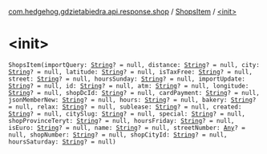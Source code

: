 [com.hedgehog.gdzietabiedra.api.response.shop](../index.md) / [ShopsItem](index.md) / [&lt;init&gt;](./-init-.md)

# &lt;init&gt;

`ShopsItem(importQuery: `[`String`](https://kotlinlang.org/api/latest/jvm/stdlib/kotlin/-string/index.html)`? = null, distance: `[`String`](https://kotlinlang.org/api/latest/jvm/stdlib/kotlin/-string/index.html)`? = null, city: `[`String`](https://kotlinlang.org/api/latest/jvm/stdlib/kotlin/-string/index.html)`? = null, latitude: `[`String`](https://kotlinlang.org/api/latest/jvm/stdlib/kotlin/-string/index.html)`? = null, isTaxFree: `[`String`](https://kotlinlang.org/api/latest/jvm/stdlib/kotlin/-string/index.html)`? = null, street: `[`String`](https://kotlinlang.org/api/latest/jvm/stdlib/kotlin/-string/index.html)`? = null, hoursSunday: `[`String`](https://kotlinlang.org/api/latest/jvm/stdlib/kotlin/-string/index.html)`? = null, importUpdate: `[`String`](https://kotlinlang.org/api/latest/jvm/stdlib/kotlin/-string/index.html)`? = null, id: `[`String`](https://kotlinlang.org/api/latest/jvm/stdlib/kotlin/-string/index.html)`? = null, atm: `[`String`](https://kotlinlang.org/api/latest/jvm/stdlib/kotlin/-string/index.html)`? = null, longitude: `[`String`](https://kotlinlang.org/api/latest/jvm/stdlib/kotlin/-string/index.html)`? = null, shopDcId: `[`String`](https://kotlinlang.org/api/latest/jvm/stdlib/kotlin/-string/index.html)`? = null, cardPayment: `[`String`](https://kotlinlang.org/api/latest/jvm/stdlib/kotlin/-string/index.html)`? = null, jsonMemberNew: `[`String`](https://kotlinlang.org/api/latest/jvm/stdlib/kotlin/-string/index.html)`? = null, hours: `[`String`](https://kotlinlang.org/api/latest/jvm/stdlib/kotlin/-string/index.html)`? = null, bakery: `[`String`](https://kotlinlang.org/api/latest/jvm/stdlib/kotlin/-string/index.html)`? = null, relax: `[`String`](https://kotlinlang.org/api/latest/jvm/stdlib/kotlin/-string/index.html)`? = null, sublease: `[`String`](https://kotlinlang.org/api/latest/jvm/stdlib/kotlin/-string/index.html)`? = null, created: `[`String`](https://kotlinlang.org/api/latest/jvm/stdlib/kotlin/-string/index.html)`? = null, citySlug: `[`String`](https://kotlinlang.org/api/latest/jvm/stdlib/kotlin/-string/index.html)`? = null, special: `[`String`](https://kotlinlang.org/api/latest/jvm/stdlib/kotlin/-string/index.html)`? = null, shopProvinceTeryt: `[`String`](https://kotlinlang.org/api/latest/jvm/stdlib/kotlin/-string/index.html)`? = null, hoursFriday: `[`String`](https://kotlinlang.org/api/latest/jvm/stdlib/kotlin/-string/index.html)`? = null, isEuro: `[`String`](https://kotlinlang.org/api/latest/jvm/stdlib/kotlin/-string/index.html)`? = null, name: `[`String`](https://kotlinlang.org/api/latest/jvm/stdlib/kotlin/-string/index.html)`? = null, streetNumber: `[`Any`](https://kotlinlang.org/api/latest/jvm/stdlib/kotlin/-any/index.html)`? = null, shopNumber: `[`String`](https://kotlinlang.org/api/latest/jvm/stdlib/kotlin/-string/index.html)`? = null, shopCityId: `[`String`](https://kotlinlang.org/api/latest/jvm/stdlib/kotlin/-string/index.html)`? = null, hoursSaturday: `[`String`](https://kotlinlang.org/api/latest/jvm/stdlib/kotlin/-string/index.html)`? = null)`